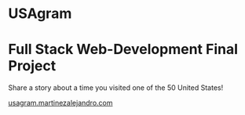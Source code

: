 # USAgram

# Full Stack Web-Development Final Project
Share a story about a time you visited one of the 50 United States! 

[usagram.martinezalejandro.com](usagram.martinezalejandro.com)
